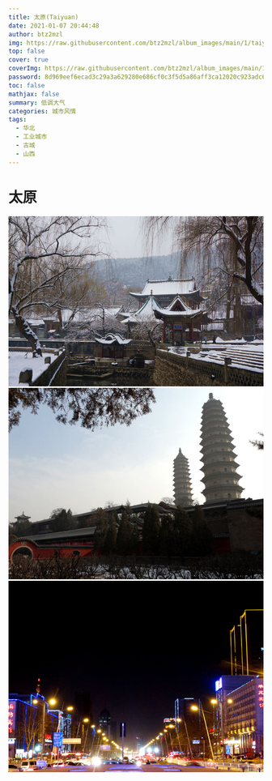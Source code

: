 ```yaml
---
title: 太原(Taiyuan)
date: 2021-01-07 20:44:48
author: btz2mzl
img: https://raw.githubusercontent.com/btz2mzl/album_images/main/1/taiyuan_1.jpg
top: false
cover: true
coverImg: https://raw.githubusercontent.com/btz2mzl/album_images/main/1/taiyuan_1.jpg
password: 8d969eef6ecad3c29a3a629280e686cf0c3f5d5a86aff3ca12020c923adc6c92
toc: false
mathjax: false
summary: 低调大气
categories: 城市风情
tags:
  - 华北
  - 工业城市
  - 古城
  - 山西
---
```

# 太原
![晋祠的大气与白雪带来的低调相互交融](https://raw.githubusercontent.com/btz2mzl/album_images/main/1/taiyuan_1.jpg)
![数百年来，双塔静静地注视着坡下的芸芸众生（永祚寺）](https://raw.githubusercontent.com/btz2mzl/album_images/main/1/taiyuan_2.jpg)
![迎泽大街展现出城市的大气](https://raw.githubusercontent.com/btz2mzl/album_images/main/1/taiyuan_3.jpg)